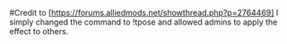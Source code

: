 #Credit to [https://forums.alliedmods.net/showthread.php?p=2764469]
I simply changed the command to !tpose and allowed admins to apply the effect to others.